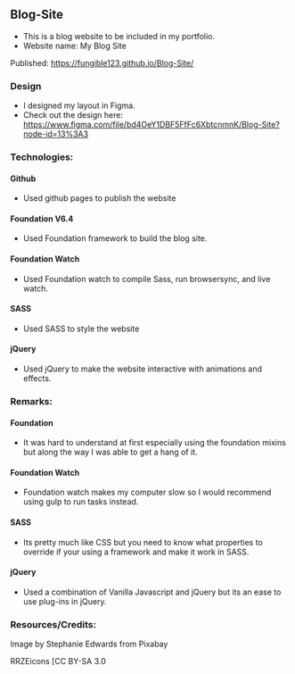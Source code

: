 ## Blog-Site
- This is a blog website to be included in my portfolio.
- Website name: My Blog Site

Published: https://fungible123.github.io/Blog-Site/

### Design

- I designed my layout in Figma. 
- Check out the design here: https://www.figma.com/file/bd4OeY1DBF5FfFc6XbtcnmnK/Blog-Site?node-id=13%3A3

### Technologies:

#### Github
 - Used github pages to publish the website

#### Foundation V6.4
 - Used Foundation framework to build the blog site.

#### Foundation Watch
 - Used Foundation watch to compile Sass, run browsersync, and live watch.
 
#### SASS
 - Used SASS to style the website
 
#### jQuery
 - Used jQuery to make the website interactive with animations and effects.

### Remarks:

#### Foundation
 - It was hard to understand at first especially using the foundation mixins but along the way I was able to get a hang of it.

#### Foundation Watch
 - Foundation watch makes my computer slow so I would recommend using gulp to run tasks instead.
 
#### SASS
 - Its pretty much like CSS but you need to know what properties to override if your using a framework and make it work in SASS.
 
#### jQuery
 - Used a combination of Vanilla Javascript and jQuery but its an ease to use plug-ins in jQuery.
 
### Resources/Credits:

Image by Stephanie Edwards from Pixabay

RRZEicons [CC BY-SA 3.0 
